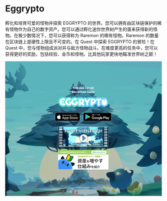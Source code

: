 # Eggrypto

孵化和培育可爱的怪物并探索 EGGRYPTO 的世界。您可以拥有由区块链保护的稀有怪物作为自己的数字资产。您可以通过孵化迷你世界树产生的蛋来获得新的怪物。在极少数情况下，您可以获得称为 Raremon 的稀有怪物。Raremon 的数量在区块链上是硬性上限且不可变的。在 Quest 中探索 EGGRYPTO 的冒险！在 Quest 中，您与怪物组成派对并与敌方怪物战斗。在难度更高的任务中，您可以获得更好的奖励，包括经验、金币和怪物。比其他玩家更快地瞄准世界树之巅！

![nft](1.png)
